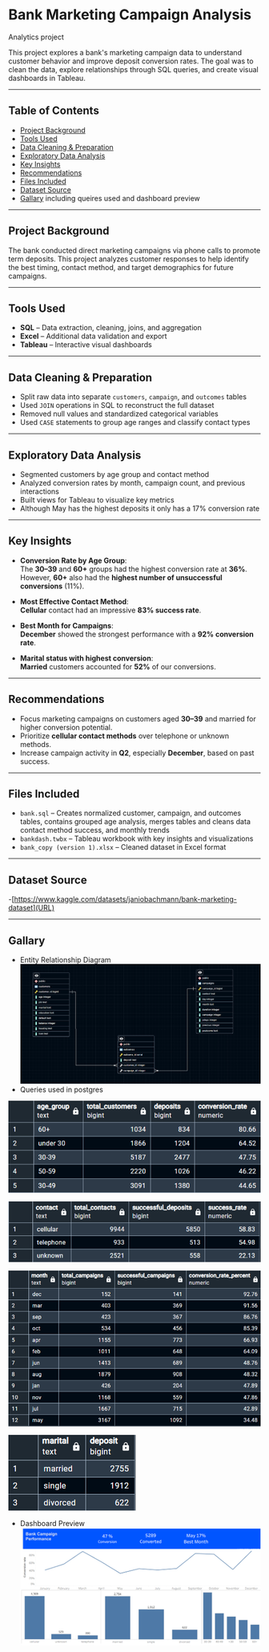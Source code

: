 #  Bank Marketing Campaign Analysis
Analytics project

This project explores a bank's marketing campaign data to understand customer behavior and improve deposit conversion rates. 
The goal was to clean the data, explore relationships through SQL queries, and create visual dashboards in Tableau.

---

##  Table of Contents
- [Project Background](#project-background)
- [Tools Used](#tools-used)
- [Data Cleaning & Preparation](#data-cleaning--preparation)
- [Exploratory Data Analysis](#exploratory-data-analysis)
- [Key Insights](#key-insights)
- [Recommendations](#recommendations)
- [Files Included](#files-included)
- [Dataset Source](#dataset-source)
- [Gallary](#gallary)  including queires used and dashboard preview

---

##  Project Background

The bank conducted direct marketing campaigns via phone calls to promote term deposits.
This project analyzes customer responses to help identify the best timing, contact method, and target demographics for future campaigns.

---

##  Tools Used

- **SQL** – Data extraction, cleaning, joins, and aggregation
- **Excel** – Additional data validation and export
- **Tableau** – Interactive visual dashboards

---

##  Data Cleaning & Preparation

- Split raw data into separate `customers`, `campaign`, and `outcomes` tables
- Used `JOIN` operations in SQL to reconstruct the full dataset
- Removed null values and standardized categorical variables
- Used `CASE` statements to group age ranges and classify contact types

---

##  Exploratory Data Analysis

- Segmented customers by age group and contact method
- Analyzed conversion rates by month, campaign count, and previous interactions
- Built views for Tableau to visualize key metrics
- Although May has the highest deposits it only has a 17% conversion rate
---

##  Key Insights

- **Conversion Rate by Age Group**:  
  The **30–39** and **60+** groups had the highest conversion rate at **36%**.  
  However, **60+** also had the **highest number of unsuccessful conversions** (11%).

- **Most Effective Contact Method**:  
  **Cellular** contact had an impressive **83% success rate**.

- **Best Month for Campaigns**:  
  **December** showed the strongest performance with a **92% conversion rate**.

- **Marital status with highest conversion**:  
  **Married** customers accounted for **52%** of our conversions.
---

##  Recommendations

- Focus marketing campaigns on customers aged **30–39** and married for higher conversion potential.
- Prioritize **cellular contact methods** over telephone or unknown methods.
- Increase campaign activity in **Q2**, especially **December**, based on past success.

---

##  Files Included

- `bank.sql` – Creates normalized customer, campaign, and outcomes tables, contains grouped age analysis, merges tables and cleans data contact method success, and monthly trends
- `bankdash.twbx` – Tableau workbook with key insights and visualizations
- `bank_copy (version 1).xlsx` – Cleaned dataset in Excel format

---
## Dataset Source

-[https://www.kaggle.com/datasets/janiobachmann/bank-marketing-dataset](URL)

---

## Gallary

-  Entity Relationship Diagram
  ![ERD Screenshot](bank_erd.png)
- Queries used in postgres

![Question_1](agegroup.png)  

![Question_2](contactmethod.png)  

![Question_3](bestmonth.png)  

![Question_4](maritalstatus.png)  

- Dashboard Preview
![Dashboard Screenshot](bankdash.png)
